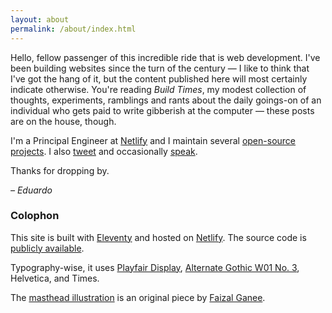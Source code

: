 ```yaml
---
layout: about
permalink: /about/index.html
---
```


Hello, fellow passenger of this incredible ride that is web development. I've been building websites since the turn of the century — I like to think that I've got the hang of it, but the content published here will most certainly indicate otherwise. You're reading *Build Times*, my modest collection of thoughts, experiments, ramblings and rants about the daily goings-on of an individual who gets paid to write gibberish at the computer — these posts are on the house, though.

I'm a Principal Engineer at [Netlify](https://netlify.com) and I maintain several [open-source projects](https://github.com/eduardoboucas). I also [tweet](https://twitter.com/eduardoboucas) and occasionally [speak](https://speakerdeck.com/eduardoboucas).

Thanks for dropping by. <!--tomb-->

*– Eduardo*

### Colophon

This site is built with [Eleventy](https://11ty.dev) and hosted on [Netlify](https://netlify.com). The source code is [publicly available](https://github.com/eduardoboucas/buildtimes).

Typography-wise, it uses [Playfair Display](https://fonts.google.com/specimen/Playfair+Display), [Alternate Gothic W01 No. 3](https://www.onlinewebfonts.com/package/AlternateGothicW01-No3), Helvetica, and Times.

The [masthead illustration](/assets/images/masthead-logo-large.png) is an original piece by [Faizal Ganee](https://dribbble.com/fzlx_id).
